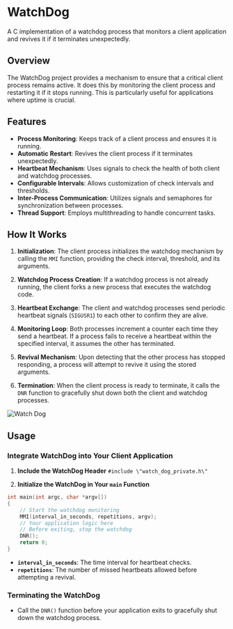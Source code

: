 # WatchDog

A C implementation of a watchdog process that monitors a client application and revives it if it terminates unexpectedly.

## Overview

The WatchDog project provides a mechanism to ensure that a critical client process remains active. It does this by monitoring the client process and restarting it if it stops running. This is particularly useful for applications where uptime is crucial.

## Features

- **Process Monitoring**: Keeps track of a client process and ensures it is running.
- **Automatic Restart**: Revives the client process if it terminates unexpectedly.
- **Heartbeat Mechanism**: Uses signals to check the health of both client and watchdog processes.
- **Configurable Intervals**: Allows customization of check intervals and thresholds.
- **Inter-Process Communication**: Utilizes signals and semaphores for synchronization between processes.
- **Thread Support**: Employs multithreading to handle concurrent tasks.

## How It Works

1. **Initialization**: The client process initializes the watchdog mechanism by calling the `MMI` function, providing the check interval, threshold, and its arguments.

2. **Watchdog Process Creation**: If a watchdog process is not already running, the client forks a new process that executes the watchdog code.

3. **Heartbeat Exchange**: The client and watchdog processes send periodic heartbeat signals (`SIGUSR1`) to each other to confirm they are alive.

4. **Monitoring Loop**: Both processes increment a counter each time they send a heartbeat. If a process fails to receive a heartbeat within the specified interval, it assumes the other has terminated.

5. **Revival Mechanism**: Upon detecting that the other process has stopped responding, a process will attempt to revive it using the stored arguments.

6. **Termination**: When the client process is ready to terminate, it calls the `DNR` function to gracefully shut down both the client and watchdog processes.
   
![Watch Dog](https://github.com/user-attachments/assets/f7f4b585-1072-4214-9253-44745a6fc14e)

## Usage
### Integrate WatchDog into Your Client Application
1. **Include the WatchDog Header**
```#include \"watch_dog_private.h\"```

2. **Initialize the WatchDog in Your `main` Function**
```c
int main(int argc, char *argv[])
{
    // Start the watchdog monitoring
    MMI(interval_in_seconds, repetitions, argv);
    // Your application logic here
    // Before exiting, stop the watchdog
    DNR();
    return 0;
}

```

- **`interval_in_seconds`**: The time interval for heartbeat checks.
- **`repetitions`**: The number of missed heartbeats allowed before attempting a revival.
  
### Terminating the WatchDog
- Call the `DNR()` function before your application exits to gracefully shut down the watchdog process.

